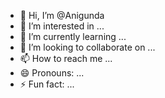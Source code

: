 - 👋 Hi, I’m @Anigunda
- 👀 I’m interested in ...
- 🌱 I’m currently learning ...
- 💞️ I’m looking to collaborate on ...
- 📫 How to reach me ...
- 😄 Pronouns: ...
- ⚡ Fun fact: ...

<!---
Anigunda/Anigunda is a ✨ special ✨ repository because its `README.md` (this file) appears on your GitHub profile.
You can click the Preview link to take a look at your changes.
--->
